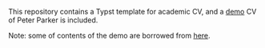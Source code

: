 This repository contains a Typst template for academic CV,
and a [demo](./cv.pdf) CV of Peter Parker is included.

Note: some of contents of the demo are borrowed from
[here](https://coda.io/@anni-chai/doc-2-resume-template-draft/peter-parkers-resume-1).

